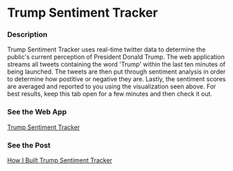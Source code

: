 # Trump Sentiment Tracker

### Description
Trump Sentiment Tracker uses real-time twitter data to determine the public's current perception of President Donald Trump. The web application streams all tweets containing the word 'Trump' within the last ten minutes of being launched. The tweets are then put through sentiment analysis in order to determine how postitive or negative they are. Lastly, the sentiment scores are averaged and reported to you using the visualization seen above. For best results, keep this tab open for a few minutes and then check it out.

### See the Web App
[Trump Sentiment Tracker](https://trump-sentiment-tracker.herokuapp.com)

### See the Post
[How I Built Trump Sentiment Tracker](https://hackernoon.com/how-i-built-trump-sentiment-tracker-355ff87859f9)

